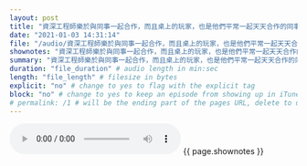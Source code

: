 ```yaml
---
layout: post
title: "資深工程師樂於與同事一起合作，而且桌上的玩家，也是他們平常一起天天合作的同事。" # quotes allow forbidden characters like the colon
date: "2021-01-03 14:31:14"
file: "/audio/資深工程師樂於與同事一起合作，而且桌上的玩家，也是他們平常一起天天合作的同事。.mp3"
shownotes: "資深工程師樂於與同事一起合作，而且桌上的玩家，也是他們平常一起天天合作的同事。"
summary: "資深工程師樂於與同事一起合作，而且桌上的玩家，也是他們平常一起天天合作的同事。"
duration: "file_duration" # audio length in min:sec
length: "file_length" # filesize in bytes
explicit: "no" # change to yes to flag with the explicit tag
block: "no" # change to yes to keep an episode from showing up in iTunes
# permalink: /1 # will be the ending part of the pages URL, delete to default to the title
---
```


<audio controls>
<source src="{{site.url}}{{site.baseurl}}{{ page.file }}" type="audio/x-mp3">
Your browser does not support the audio element.
</audio>
{{ page.shownotes }}
